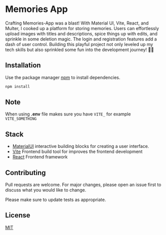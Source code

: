 # Memories App

Crafting Memories-App was a blast! With Material UI, Vite, React, and Multer, I cooked up a platform for storing memories. Users can effortlessly upload images with titles and descriptions, spice things up with edits, and sprinkle in some deletion magic. The login and registration features add a dash of user control. Building this playful project not only leveled up my tech skills but also sprinkled some fun into the development journey! 🚀✨


## Installation

Use the package manager [npm](https://www.npmjs.com/) to install dependencies.

```bash
npm install
```
## Note
When using **.env** file makes sure you have `VITE_` for example ```VITE_SOMETHING```

## Stack
- [MaterialUI](https://mui.com) interactive building blocks for creating a user interface. 
- [Vite](https://vitejs.dev) Frontend build tool for improves the frontend development
- [React](https://react.dev) Frontend framework

## Contributing

Pull requests are welcome. For major changes, please open an issue first
to discuss what you would like to change.

Please make sure to update tests as appropriate.

## License

[MIT](https://choosealicense.com/licenses/mit/)
